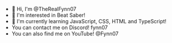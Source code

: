 - 👋 Hi, I'm @TheRealFynn07
- 👀 I'm interested in Beat Saber!
- 🌱 I'm currently learning JavaScript, CSS, HTML and TypeScript!
- You can contact me on Discord! fynn07
- You can also find me on YouTube! @Fynn07
